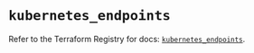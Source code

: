 # `kubernetes_endpoints`

Refer to the Terraform Registry for docs: [`kubernetes_endpoints`](https://registry.terraform.io/providers/hashicorp/kubernetes/2.28.0/docs/resources/endpoints).
